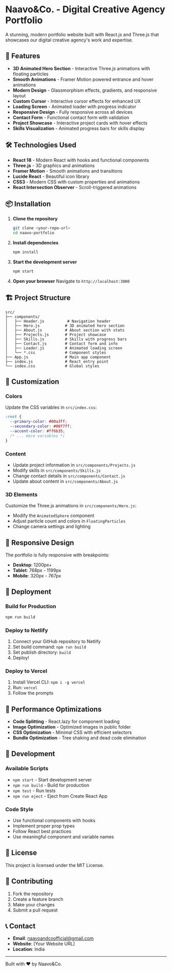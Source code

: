 # Naavo&Co. - Digital Creative Agency Portfolio

A stunning, modern portfolio website built with React.js and Three.js that showcases our digital creative agency's work and expertise.

## 🚀 Features

- **3D Animated Hero Section** - Interactive Three.js animations with floating particles
- **Smooth Animations** - Framer Motion powered entrance and hover animations
- **Modern Design** - Glassmorphism effects, gradients, and responsive layout
- **Custom Cursor** - Interactive cursor effects for enhanced UX
- **Loading Screen** - Animated loader with progress indicator
- **Responsive Design** - Fully responsive across all devices
- **Contact Form** - Functional contact form with validation
- **Project Showcase** - Interactive project cards with hover effects
- **Skills Visualization** - Animated progress bars for skills display

## 🛠️ Technologies Used

- **React 18** - Modern React with hooks and functional components
- **Three.js** - 3D graphics and animations
- **Framer Motion** - Smooth animations and transitions
- **Lucide React** - Beautiful icon library
- **CSS3** - Modern CSS with custom properties and animations
- **React Intersection Observer** - Scroll-triggered animations

## 📦 Installation

1. **Clone the repository**
   ```bash
   git clone <your-repo-url>
   cd naavo-portfolio
   ```

2. **Install dependencies**
   ```bash
   npm install
   ```

3. **Start the development server**
   ```bash
   npm start
   ```

4. **Open your browser**
   Navigate to `http://localhost:3000`

## 🏗️ Project Structure

```
src/
├── components/
│   ├── Header.js          # Navigation header
│   ├── Hero.js           # 3D animated hero section
│   ├── About.js          # About section with stats
│   ├── Projects.js       # Project showcase
│   ├── Skills.js         # Skills with progress bars
│   ├── Contact.js        # Contact form and info
│   ├── Loader.js         # Animated loading screen
│   └── *.css             # Component styles
├── App.js                # Main app component
├── index.js              # React entry point
└── index.css             # Global styles
```

## 🎨 Customization

### Colors
Update the CSS variables in `src/index.css`:
```css
:root {
  --primary-color: #00a3ff;
  --secondary-color: #0077ff;
  --accent-color: #ff6b35;
  /* ... more variables */
}
```

### Content
- Update project information in `src/components/Projects.js`
- Modify skills in `src/components/Skills.js`
- Change contact details in `src/components/Contact.js`
- Update about content in `src/components/About.js`

### 3D Elements
Customize the Three.js animations in `src/components/Hero.js`:
- Modify the `AnimatedSphere` component
- Adjust particle count and colors in `FloatingParticles`
- Change camera settings and lighting

## 📱 Responsive Design

The portfolio is fully responsive with breakpoints:
- **Desktop**: 1200px+
- **Tablet**: 768px - 1199px
- **Mobile**: 320px - 767px

## 🚀 Deployment

### Build for Production
```bash
npm run build
```

### Deploy to Netlify
1. Connect your GitHub repository to Netlify
2. Set build command: `npm run build`
3. Set publish directory: `build`
4. Deploy!

### Deploy to Vercel
1. Install Vercel CLI: `npm i -g vercel`
2. Run: `vercel`
3. Follow the prompts

## 🎯 Performance Optimizations

- **Code Splitting** - React.lazy for component loading
- **Image Optimization** - Optimized images in public folder
- **CSS Optimization** - Minimal CSS with efficient selectors
- **Bundle Optimization** - Tree shaking and dead code elimination

## 🔧 Development

### Available Scripts

- `npm start` - Start development server
- `npm run build` - Build for production
- `npm test` - Run tests
- `npm run eject` - Eject from Create React App

### Code Style

- Use functional components with hooks
- Implement proper prop types
- Follow React best practices
- Use meaningful component and variable names

## 📄 License

This project is licensed under the MIT License.

## 🤝 Contributing

1. Fork the repository
2. Create a feature branch
3. Make your changes
4. Submit a pull request

## 📞 Contact

- **Email**: naavoandcoofficial@gmail.com
- **Website**: [Your Website URL]
- **Location**: India

---

Built with ❤️ by Naavo&Co. 